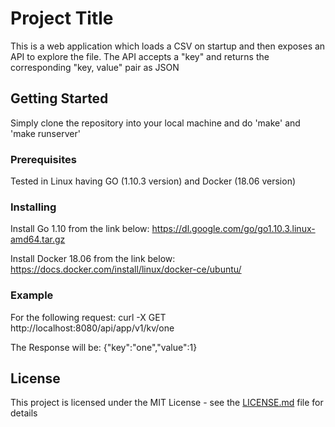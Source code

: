 # Project Title

This is a web application which loads a CSV on startup and then exposes an API to explore the file. 
The API accepts a "key" and returns the corresponding "key, value" pair as JSON

## Getting Started

Simply clone the repository into your local machine and do 'make' and 'make runserver'

### Prerequisites

Tested in Linux having GO (1.10.3 version) and Docker (18.06 version)

### Installing

Install Go 1.10 from the link below:
    https://dl.google.com/go/go1.10.3.linux-amd64.tar.gz

Install Docker 18.06 from the link below:
    https://docs.docker.com/install/linux/docker-ce/ubuntu/

### Example

For the following request:
    curl -X GET http://localhost:8080/api/app/v1/kv/one

The Response will be:
    {"key":"one","value":1}

## License

This project is licensed under the MIT License - see the [LICENSE.md](LICENSE.md) file for details
